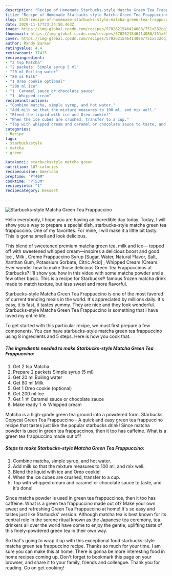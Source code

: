 ```yaml
---
description: "Recipe of Homemade Starbucks-style Matcha Green Tea Frappuccino"
title: "Recipe of Homemade Starbucks-style Matcha Green Tea Frappuccino"
slug: 2519-recipe-of-homemade-starbucks-style-matcha-green-tea-frappuccino
date: 2020-11-17T23:34:50.463Z
image: https://img-global.cpcdn.com/recipes/5702621546414080/751x532cq70/starbucks-style-matcha-green-tea-frappuccino-recipe-main-photo.jpg
thumbnail: https://img-global.cpcdn.com/recipes/5702621546414080/751x532cq70/starbucks-style-matcha-green-tea-frappuccino-recipe-main-photo.jpg
cover: https://img-global.cpcdn.com/recipes/5702621546414080/751x532cq70/starbucks-style-matcha-green-tea-frappuccino-recipe-main-photo.jpg
author: Randy Barker
ratingvalue: 4.4
reviewcount: 37415
recipeingredient:
- "2 tsp Matcha"
- "2 packets  Simple syrup 5 ml"
- "20 ml Boiling water"
- "80 ml Milk"
- "1 Oreo cookie optional"
- "200 ml Ice"
- "1  Caramel sauce or chocolate sauce"
- "1  Whipped cream"
recipeinstructions:
- "Combine matcha, simple syrup, and hot water."
- "Add milk so that the mixture measures to 100 ml, and mix well."
- "Blend the liquid with ice and Oreo cookie!"
- "When the ice cubes are crushed, transfer to a cup."
- "Top with whipped cream and caramel or chocolate sauce to taste, and it&#39;s done!"
categories:
- Recipe
tags:
- starbucksstyle
- matcha
- green

katakunci: starbucksstyle matcha green 
nutrition: 187 calories
recipecuisine: American
preptime: "PT40M"
cooktime: "PT53M"
recipeyield: "1"
recipecategory: Dessert

---
```



![Starbucks-style Matcha Green Tea Frappuccino](https://img-global.cpcdn.com/recipes/5702621546414080/751x532cq70/starbucks-style-matcha-green-tea-frappuccino-recipe-main-photo.jpg)

Hello everybody, I hope you are having an incredible day today. Today, I will show you a way to prepare a special dish, starbucks-style matcha green tea frappuccino. One of my favorites. For mine, I will make it a little bit tasty. This is gonna smell and look delicious.

This blend of sweetened premium matcha green tea, milk and ice— topped off with sweetened whipped cream—inspires a delicious boost and good Ice , Milk , Creme Frappuccino Syrup [Sugar, Water, Natural Flavor, Salt, Xanthan Gum, Potassium Sorbate, Citric Acid] , Whipped Cream [Cream. Ever wonder how to make those delicious Green Tea Frappuccinos at Starbucks? I&#39;ll show you how in this video with some matcha powder and a few other basic. This is a recipe for Starbucks® famous frozen matcha drink made to match texture, but less sweet and more flavorful.

Starbucks-style Matcha Green Tea Frappuccino is one of the most favored of current trending meals in the world. It's appreciated by millions daily. It's easy, it is fast, it tastes yummy. They are nice and they look wonderful. Starbucks-style Matcha Green Tea Frappuccino is something that I have loved my entire life.


To get started with this particular recipe, we must first prepare a few components. You can have starbucks-style matcha green tea frappuccino using 8 ingredients and 5 steps. Here is how you cook that.

<!--inarticleads1-->

##### The ingredients needed to make Starbucks-style Matcha Green Tea Frappuccino:

1. Get 2 tsp Matcha
1. Prepare 2 packets  Simple syrup (5 ml)
1. Get 20 ml Boiling water
1. Get 80 ml Milk
1. Get 1 Oreo cookie (optional)
1. Get 200 ml Ice
1. Get 1 ☆ Caramel sauce or chocolate sauce
1. Make ready 1 ☆ Whipped cream


Matcha is a high-grade green tea ground into a powdered form. Starbucks Copycat Green Tea Frappuccino - A quick and easy green tea frappuccino recipe that tastes just like the popular starbucks drink! Since matcha powder is used in green tea frappuccinos, then it too has caffeine. What is a green tea frappuccino made out of? 

<!--inarticleads2-->

##### Steps to make Starbucks-style Matcha Green Tea Frappuccino:

1. Combine matcha, simple syrup, and hot water.
1. Add milk so that the mixture measures to 100 ml, and mix well.
1. Blend the liquid with ice and Oreo cookie!
1. When the ice cubes are crushed, transfer to a cup.
1. Top with whipped cream and caramel or chocolate sauce to taste, and it&#39;s done!


Since matcha powder is used in green tea frappuccinos, then it too has caffeine. What is a green tea frappuccino made out of? Make your own sweet and refreshing Green Tea Frappuccino at home! It&#39;s so easy and tastes just like Starbucks&#39; version. Although matcha tea is best known for its central role in the serene ritual known as the Japanese tea ceremony, tea drinkers all over the world have come to enjoy the gentle, uplifting taste of this finely-powdered green tea in their own way. 

So that's going to wrap it up with this exceptional food starbucks-style matcha green tea frappuccino recipe. Thanks so much for your time. I am sure you can make this at home. There is gonna be more interesting food in home recipes coming up. Don't forget to bookmark this page on your browser, and share it to your family, friends and colleague. Thank you for reading. Go on get cooking!
